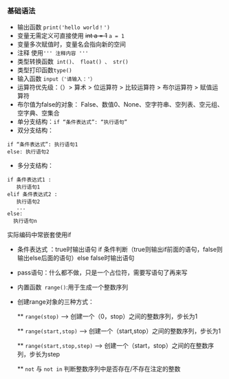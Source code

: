 ### 基础语法

* 输出函数 `print('hello world！')`
* 变量无需定义可直接使用 ~~int a = 1~~ `a = 1` 
* 变量多次赋值时，变量名会指向新的空间
* 注释 使用`''' 注释内容 '''`
* 类型转换函数` int()、 float() 、 str()` 
* 类型打印函数`type()`
* 输入函数 `input（'请输入：'）`
* 运算符优先级：（）> 算术 > 位运算符 > 比较运算符 > 布尔运算符 > 赋值运算符
* 布尔值为false的对象： False、数值0、None、空字符串、空列表、空元组、空字典、空集合
* 单分支结构：`if “条件表达式”: “执行语句”`
* 双分支结构：
```
if “条件表达式”: 执行语句1 
else: 执行语句2    

```
* 多分支结构：
```
if 条件表达式1 :
   执行语句1
elif 条件表达式2 :
   执行语句2
   ...
else: 
  执行语句n
```
实际编码中常嵌套使用if

* 条件表达式 ：true时输出语句    if 条件判断（true则输出if前面的语句，false则输出else后面的语句）else false时输出语句
* pass语句：什么都不做，只是一个占位符，需要写语句了再来写 
* 内置函数` range()`:用于生成一个整数序列

* 创建range对象的三种方式：

  ** `range(stop)` --> 创建一个（0，stop）之间的整数序列，步长为1

  ** `range(start,stop)` --> 创建一个（start,stop）之间的整数序列，步长为1

  ** `range(start,stop,step)` --> 创建一个（start，stop）之间的在整数序列，步长为step

  ** `not` 与 `not in` 判断整数序列中是否存在/不存在注定的整数
  
